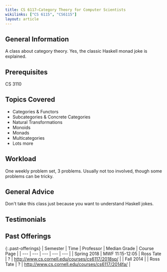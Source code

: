 ```yaml
---
title: CS 6117—Category Theory for Computer Scientists
wikilinks: ["CS 6115", "CS6115"]
layout: article
---
```


## General Information

A class about category theory. Yes, the classic Haskell monad joke is explained.

## Prerequisites

CS 3110

## Topics Covered

- Categories & Functors
- Subcategories & Concrete Categories
- Natural Transformations
- Monoids
- Monads
- Multicategories
- Lots more

## Workload

One weekly problem set, 3 problems. Usually not too involved, though some problems can be tricky.

## General Advice

Don't take this class just because you want to understand Haskell jokes.

## Testimonials

## Past Offerings

{:.past-offerings}
| Semester | Time | Professor | Median Grade | Course Page |
| --- | --- | --- | --- | --- |
| Spring 2018 | MWF 11:15-12:05 | Ross Tate | ? | <http://www.cs.cornell.edu/courses/cs6117/2018sp/> |
| Fall 2014 | | Ross Tate | ? | <http://www.cs.cornell.edu/courses/cs6117/2014fa/> |
